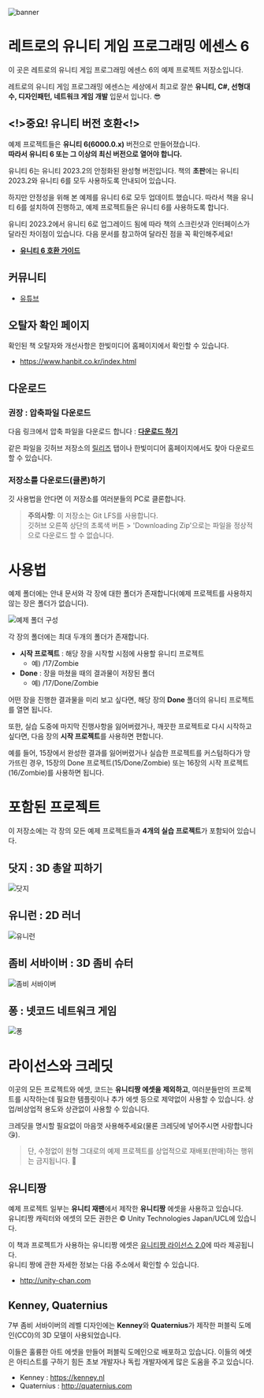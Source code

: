 ![banner](readme_images/banner.png)

# 레트로의 유니티 게임 프로그래밍 에센스 6

이 곳은 레트로의 유니티 게임 프로그래밍 에센스 6의 예제 프로젝트 저장소입니다.

레트로의 유니티 게임 프로그래밍 에센스는 세상에서 최고로 잘쓴 **유니티, C#, 선형대수, 디자인패턴, 네트워크 게임 개발** 입문서 입니다. 😎

## <!>중요! 유니티 버전 호환<!>

예제 프로젝트들은 **유니티 6(6000.0.x)** 버전으로 만들어졌습니다.
<br>**따라서 유니티 6 또는 그 이상의 최신 버전으로 열어야 합니다.**

유니티 6는 유니티 2023.2의 안정화된 완성형 버전입니다. 
책의 **초판**에는 유니티 2023.2와 유니티 6를 모두 사용하도록 안내되어 있습니다.

하지만 안정성을 위해 본 예제를 유니티 6로 모두 업데이트 했습니다.
따라서 책을 유니티 6를 설치하여 진행하고, 예제 프로젝트들은 유니티 6를 사용하도록 합니다.

유니티 2023.2에서 유니티 6로 업그레이드 됨에 따라 책의 스크린샷과 인터페이스가 달라진 차이점이 있습니다. 다음 문서를 참고하여 달라진 점을 꼭 확인해주세요!

* **[유니티 6 호환 가이드](unity6-guide.md)**


## 커뮤니티

- [유튜브](https://youtube.com/c/jemindev)


## 오탈자 확인 페이지

확인된 책 오탈자와 개선사항은 한빛미디어 홈페이지에서 확인할 수 있습니다.
* https://www.hanbit.co.kr/index.html

## 다운로드

### 권장 : 압축파일 다운로드

다음 링크에서 압축 파일을 다운로드 합니다 : [**다운로드 하기**](http://github.com/IJEMIN/Unity-Programming-Essence-6/releases/download/2.0/Unity-Programming-Essence-6.zip)

같은 파일을 깃허브 저장소의 [릴리즈](http://github.com/IJEMIN/Unity-Programming-Essence-6/releases) 탭이나 한빛미디어 홈페이지에서도 찾아 다운로드 할 수 있습니다.

### 저장소를 다운로드(클론)하기

깃 사용법을 안다면 이 저장소를 여러분들의 PC로 클론합니다.

> **주의사항**:
> 이 저장소는 Git LFS를 사용합니다.
> <br>깃허브 오른쪽 상단의 초록색 버튼 > 'Downloading Zip'으로는 파일을 정상적으로 다운로드 할 수 없습니다.

# 사용법

예제 폴더에는 안내 문서와 각 장에 대한 폴더가 존재합니다(예제 프로젝트를 사용하지 않는 장은 폴더가 없습니다).

![예제 폴더 구성](readme_images/files.png)

각 장의 폴더에는 최대 두개의 폴더가 존재합니다.

- **시작 프로젝트** : 해당 장을 시작할 시점에 사용할 유니티 프로젝트
  - 예) /17/Zombie
- **Done** : 장을 마쳤을 때의 결과물이 저장된 폴더
  - 예) /17/Done/Zombie

어떤 장을 진행한 결과물을 미리 보고 싶다면, 해당 장의 **Done** 폴더의 유니티 프로젝트를 열면 됩니다.

또한, 실습 도중에 마지막 진행사항을 잃어버렸거나, 깨끗한 프로젝트로 다시 시작하고 싶다면, 다음 장의 **시작 프로젝트**를 사용하면 편합니다.

예를 들어, 15장에서 완성한 결과를 잃어버렸거나 실습한 프로젝트를 커스텀하다가 망가뜨린 경우, 15장의 Done 프로젝트(15/Done/Zombie) 또는 16장의 시작 프로젝트(16/Zombie)를 사용하면 됩니다.

# 포함된 프로젝트

이 저장소에는 각 장의 모든 예제 프로젝트들과 **4개의 실습 프로젝트**가 포함되어 있습니다.

## 닷지 : 3D 총알 피하기

![닷지](readme_images/dodge.png)

## 유니런 : 2D 러너

![유니런](readme_images/unirun.png)

## 좀비 서바이버 : 3D 좀비 슈터

![좀비 서바이버](readme_images/zombie.png)

## 퐁 : 넷코드 네트워크 게임

![퐁](readme_images/pong.png)


# 라이선스와 크레딧

이곳의 모든 프로젝트와 에셋, 코드는 **유니티짱 에셋을 제외하고**, 여러분들만의 프로젝트를 시작하는데 필요한 템플릿이나 추가 에셋 등으로 제약없이 사용할 수 있습니다. 상업/비상업적 용도와 상관없이 사용할 수 있습니다.

크레딧을 명시할 필요없이 마음껏 사용해주세요(물론 크레딧에 넣어주시면 사랑합니다 😘).

> 단, 수정없이 원형 그대로의 예제 프로젝트를 상업적으로 재배포(판매)하는 행위는 금지됩니다. 😤

## 유니티짱

예제 프로젝트 일부는 **유니티 재팬**에서 제작한 **유니티짱** 에셋을 사용하고 있습니다.<br>유니티짱 캐릭터와 에셋의 모든 권한은 © Unity Technologies Japan/UCL에 있습니다.

이 책과 프로젝트가 사용하는 유니티짱 에셋은 [유니티짱 라이선스 2.0]()에 따라 제공됩니다.<br>유니티 짱에 관한 자세한 정보는 다음 주소에서 확인할 수 있습니다.

- http://unity-chan.com

## Kenney, Quaternius

7부 좀비 서바이버의 레벨 디자인에는 **Kenney**와 **Quaternius**가 제작한 퍼블릭 도메인(CC0)의 3D 모델이 사용되었습니다.

이들은 훌륭한 아트 에셋을 만들어 퍼블릭 도메인으로 배포하고 있습니다. 이들의 에셋은 아티스트를 구하기 힘든 초보 개발자나 독립 개발자에게 많은 도움을 주고 있습니다.

- Kenney : https://kenney.nl
- Quaternius : http://quaternius.com
